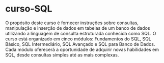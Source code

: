# curso-SQL

O propósito deste curso é fornecer instruções sobre consultas, manipulação e inserção de dados em tabelas de um banco de dados utilizando a linguagem de consulta estruturada conhecida como SQL. O curso está organizado em cinco módulos: Fundamentos do SQL, SQL Básico, SQL Intermediário, SQL Avançado e SQL para Banco de Dados. Cada módulo oferecerá a oportunidade de adquirir novas habilidades em SQL, desde consultas simples até as mais complexas.
